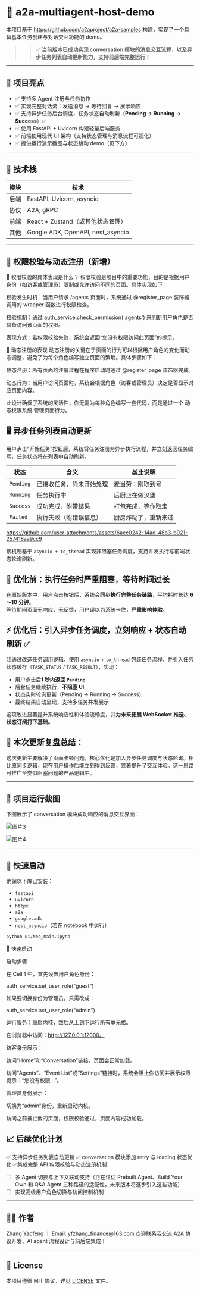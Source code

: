 # 🧠 a2a-multiagent-host-demo

本项目基于 https://github.com/a2aproject/a2a-samples  构建，实现了一个具备基本任务创建与对话交互功能的 demo。

> > ✅ **当前版本已成功实现 conversation 模块的消息交互流程，以及异步任务列表自动更新能力，支持前后端完整运行！**

---

## 📌 项目亮点

- ✅ 支持多 Agent 注册与任务协作
- ✅ 实现完整对话流：发送消息 → 等待回复 → 展示响应
- ✅ 支持异步任务后台调度，任务状态自动刷新（**Pending → Running → Success**）✅
- ✅ 使用 FastAPI + Uvicorn 构建轻量后端服务
- ✅ 前端使用现代 UI 架构（支持状态管理与消息流程可视化）
- ✅ 提供运行演示截图与状态跳动 demo（见下方）
---

## 🧪 技术栈

| 模块 | 技术 |
|------|------|
| 后端 | FastAPI, Uvicorn, asyncio |
| 协议 | A2A, gRPC |
| 前端 | React + Zustand（或其他状态管理） |
| 其他 | Google ADK, OpenAPI, nest_asyncio |

---
## 📖 权限校验与动态注册（新增）
🔑 权限校验的具体表现是什么？
权限校验是项目中的重要功能，目的是根据用户身份（如访客或管理员）限制或允许访问不同的页面。具体实现如下：

校验发生时机：当用户请求 /agents 页面时，系统通过 @register_page 装饰器调用的 wrapper 函数进行权限检查。

校验机制：通过 auth_service.check_permission('agents') 来判断用户角色是否具备访问该页面的权限。

表现方式：若权限校验失败，系统会返回“您没有权限访问此页面”的提示。

🔧 动态注册的表现
动态注册的关键在于页面的行为可以根据用户角色的变化而动态调整，避免了为每个角色编写独立页面的繁琐。具体步骤如下：

静态注册：所有页面的注册过程在程序启动时通过 @register_page 装饰器完成。

动态行为：当用户访问页面时，系统会根据角色（访客或管理员）决定是否显示对应页面内容。

此设计确保了系统的灵活性，你无需为每种角色编写一套代码，而是通过一个 动态权限系统 管理页面行为。
## 🖥️ 异步任务列表自动更新

用户点击“开始任务”按钮后，系统将任务注册为异步执行流程，并立刻返回任务编号，任务状态将在列表中自动刷新。

| 状态 | 含义         | 类比说明 |
|------|--------------|----------|
| `Pending` | 已接收任务，尚未开始处理 | 麦当劳：刚取到号 |
| `Running` | 任务执行中 | 后厨正在做汉堡 |
| `Success` | 成功完成，附带结果 | 打包完成，等你取走 |
| `Failed`  | 执行失败（附错误信息） | 厨房炸糊了，重新来过 |



https://github.com/user-attachments/assets/6aec0242-14ad-48b3-b921-257418aa9cc9

该机制基于 `asyncio + to_thread` 实现非阻塞任务调度，支持并发执行与前端状态轮询刷新。



## 🐢 优化前：执行任务时严重阻塞，等待时间过长

在原始版本中，用户点击按钮后，系统会**同步执行完整任务链路**，平均耗时长达 **6～10 分钟**。  
等待期间页面无响应、无反馈，用户误以为系统卡住，**严重影响体验**。


## ⚡️ 优化后：引入异步任务调度，立刻响应 + 状态自动刷新 ✅

我通过改造任务调用逻辑，使用 `asyncio` + `to_thread` 包装任务流程，并引入任务状态缓存（`TASK_STATUS` / `TASK_RESULT`），实现：

- 用户点击后**1 秒内返回 `Pending`**
- 后台任务继续执行，**不阻塞 UI**
- 状态实时轮询更新（Pending → Running → Success）
- 最终结果自动呈现，支持多任务并发展示

这项改进显著提升系统响应性和体验流畅度，**并为未来拓展 WebSocket 推送、状态订阅打下基础。**

## 🧠 本次更新复盘总结：

这次更新主要解决了页面卡顿问题，核心优化是加入异步任务调度与状态轮询。相比原同步逻辑，现在用户操作后能立刻得到反馈，显著提升了交互体验。这一思路可推广至类似阻塞问题的产品逻辑中。

---

## 📸 项目运行截图

下图展示了 conversation 模块成功响应的消息交互界面：

![图片3](https://github.com/user-attachments/assets/6ca9d4b6-de36-4bad-b18b-d7fb782427bb)

![图片4](https://github.com/user-attachments/assets/5ff6101d-c77e-4e57-81ac-48d38e9ea31a)




> 

---

## 🚀 快速启动

确保以下库已安装：

* `fastapi`
* `uvicorn`
* `httpx`
* `a2a`
* `google.adk`
* `nest_asyncio`（若在 notebook 中运行）
 
```bash
python ui/Neo_main.ipynb
```
🚀 快速启动

启动步骤

在 Cell 1 中，首先设置用户角色身份：

auth_service.set_user_role("guest")

如果要切换身份为管理员，只需改成：

auth_service.set_user_role("admin")

运行服务：重启内核，然后从上到下运行所有单元格。

在浏览器中访问：http://127.0.0.1:12000。

访客身份展示：

访问“Home”和“Conversation”链接，页面会正常加载。

访问“Agents”、“Event List”或“Settings”链接时，系统会阻止你访问并展示权限提示：“您没有权限...”。

管理员身份展示：

切换为“admin”身份，重新启动内核。

访问之前被拦截的页面，权限校验通过，页面内容成功加载。



## 📈 后续优化计划

✅ 支持异步任务列表自动更新
✅ conversation 模块添加 retry 与 loading 状态优化
✅集成完整 API 权限校验与动态注册机制
* [ ] 多 Agent 切换与上下文联动支持（正在评估 Prebuilt Agent、Build Your Own 和 Q&A Agent 三种路径的适配性，未来版本将逐步引入这些功能）
* [ ] 实现高级用户角色切换与访问控制机制
---

## 🧑‍💻 作者

Zhang Yaofeng ｜ Email: [yfzhang_finance@163.com](mailto:yfzhang_finance@163.com)
欢迎联系我交流 A2A 协议开发、AI agent 流程设计与前后端集成！

---

## 📄 License

本项目遵循 MIT 协议，详见 [LICENSE](./LICENSE) 文件。
